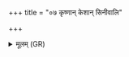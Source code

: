 +++
title = "०७ कृष्णान् केशान् सिनीवालि"

+++
<details><summary>मूलम् (GR)</summary>

+++(PSK 20.25.7)+++कृष्णान् केशान् सिनीवालि  
कृष्णान् केशान् सरस्वति ।  
कृष्णान् मे अश्विना केशान्  
कृणुतं पुष्करस्रजा ॥
</details>